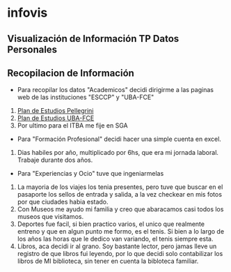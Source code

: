 # infovis
## Visualización de Información TP Datos Personales
## Recopilacion de Información
* Para recopilar los datos "Academicos" decidi dirigirme a las paginas web de las instituciones "ESCCP" y "UBA-FCE"
1. [Plan de Estudios Pellegrini](http://www.cpel.uba.ar/index.php/plan-de-estudios)
2. [Plan de Estudios UBA-FCE](http://www.cece.org/nuevo-espacio/wp-content/uploads/2021/10/ECONOMIA-scaled.jpg)
3. Por ultimo para el ITBA me fije en SGA
* Para "Formación Profesional" decidi hacer una simple cuenta en excel.
1. Dias habiles por año, multiplicado por 6hs, que era mi jornada laboral. Trabaje durante dos años.
* Para "Experiencias y Ocio" tuve que ingeniarmelas
1. La mayoria de los viajes los tenia presentes, pero tuve que buscar en el pasaporte los sellos de entrada y salida, a la vez checkear en mis fotos por que ciudades habia estado.
2. Con Museos me ayudo mi familia y creo que abaracamos casi todos los museos que visitamos.
3. Deportes fue facil, si bien practico varios, el unico que realmente entreno y que en algun punto me formo, es el tenis. Si bien a lo largo de los años las horas que le dedico van variando, el tenis siempre esta.
4. Libros, aca decidi ir al grano. Soy bastante lector, pero jamas lleve un registro de que libros fui leyendo, por lo que decidi solo contabilizar los libros de MI biblioteca, sin tener en cuenta la bibloteca familiar.
